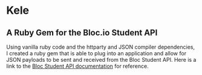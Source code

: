 # Kele
## A Ruby Gem for the Bloc.io Student API

Using vanilla ruby code and the httparty and JSON compiler dependencies, I created a ruby gem that is able to plug into an application and allow for JSON payloads to be sent and received from the Bloc Student API. Here is a link to the [Bloc Student API documentation](https://blocapi.docs.apiary.io/#reference/0/credentials/current-user) for reference. 